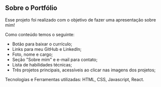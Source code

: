 ## Sobre o Portfólio

Esse projeto foi realizado com o objetivo de fazer uma apresentação sobre mim!

Como conteúdo temos o seguinte:
- Botão para baixar o currículo;
- Links para meu GitHub e LinkedIn;
- Foto, nome e cargo;
- Seção "Sobre mim" e e-mail para contato;
- Lista de habilidades técnicas;
- Três projetos principais, acessíveis ao clicar nas imagens dos projetos;


Tecnologias e Ferramentas utilizadas: HTML, CSS, Javascript, React.

